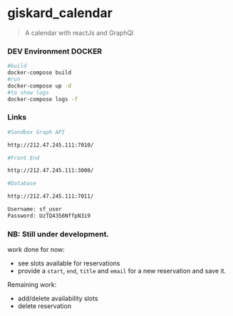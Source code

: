 # giskard_calendar
> A calendar with reactJs and GraphQl

###  DEV Environment DOCKER
``` bash
#build
docker-compose build
#run
docker-compose up -d
#to show logs
docker-compose logs -f

```
###  Links
``` bash
#Sandbox Graph API

http://212.47.245.111:7010/

#Front End

http://212.47.245.111:3000/

#Database

http://212.47.245.111:7011/

Username: sf_user
Password: UzTQ4356NffpN3i9

```
###  NB: Still under development.
work done for now:
- see slots available for reservations
- provide a `start`, `end`, `title` and `email` for a new reservation and save it.

Remaining work:
- add/delete availability slots
- delete reservation
